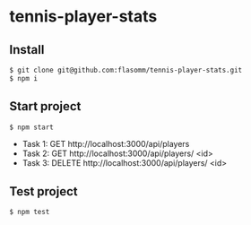 # tennis-player-stats


## Install
```sh
$ git clone git@github.com:flasomm/tennis-player-stats.git
$ npm i
```

## Start project
```sh
$ npm start
```

- Task 1: GET http://localhost:3000/api/players
- Task 2: GET http://localhost:3000/api/players/ &lt;id&gt;
- Task 3: DELETE http://localhost:3000/api/players/ &lt;id&gt;

## Test project
```sh
$ npm test
```
